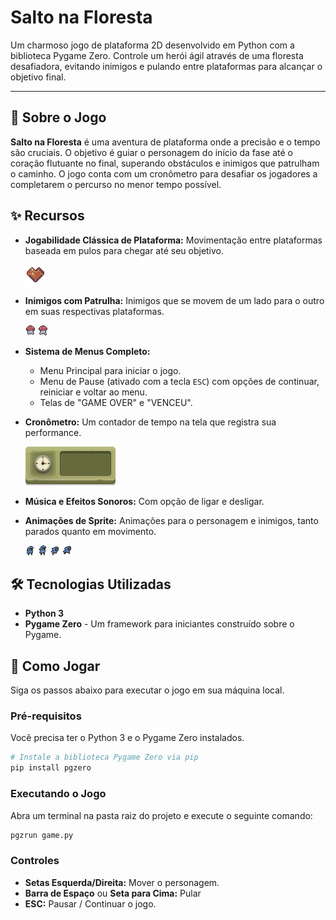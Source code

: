 # Salto na Floresta

Um charmoso jogo de plataforma 2D desenvolvido em Python com a biblioteca Pygame Zero. Controle um herói ágil através de uma floresta desafiadora, evitando inimigos e pulando entre plataformas para alcançar o objetivo final.

---

## 📜 Sobre o Jogo

**Salto na Floresta** é uma aventura de plataforma onde a precisão e o tempo são cruciais. O objetivo é guiar o personagem do início da fase até o coração flutuante no final, superando obstáculos e inimigos que patrulham o caminho. O jogo conta com um cronômetro para desafiar os jogadores a completarem o percurso no menor tempo possível.

## ✨ Recursos
* **Jogabilidade Clássica de Plataforma:** Movimentação entre plataformas baseada em pulos para chegar até seu objetivo.

    ![Objetivo do Jogo](images/heart.png)

* **Inimigos com Patrulha:** Inimigos que se movem de um lado para o outro em suas respectivas plataformas. 

    ![Herói do Jogo](images/enemy_walk_1.png) ![Herói do Jogo](images/enemy_walk_2.png)
* **Sistema de Menus Completo:**
    * Menu Principal para iniciar o jogo.
    * Menu de Pause (ativado com a tecla `ESC`) com opções de continuar, reiniciar e voltar ao menu.
    * Telas de "GAME OVER" e "VENCEU".

* **Cronômetro:** Um contador de tempo na tela que registra sua performance. 

    ![Timer](images/timer_plate.png)

* **Música e Efeitos Sonoros:** Com opção de ligar e desligar.
* **Animações de Sprite:** Animações para o personagem e inimigos, tanto parados quanto em movimento. 

    ![Herói do Jogo](images/hero_idle_1.png)
    ![Herói do Jogo](images/hero_idle_2.png)
    ![Herói do Jogo](images/hero_run_1.png)
    ![Herói do Jogo](images/hero_run_2.png)

## 🛠️ Tecnologias Utilizadas

* **Python 3**
* **Pygame Zero** - Um framework para iniciantes construído sobre o Pygame.

## 🚀 Como Jogar

Siga os passos abaixo para executar o jogo em sua máquina local.

### Pré-requisitos

Você precisa ter o Python 3 e o Pygame Zero instalados.

```bash
# Instale a biblioteca Pygame Zero via pip
pip install pgzero
```

### Executando o Jogo

Abra um terminal na pasta raiz do projeto e execute o seguinte comando:

```bash
pgzrun game.py
```

### Controles

* **Setas Esquerda/Direita:** Mover o personagem.
* **Barra de Espaço** ou **Seta para Cima:** Pular
* **ESC:** Pausar / Continuar o jogo.
